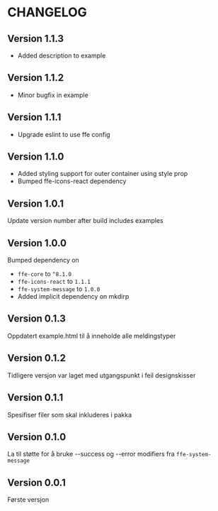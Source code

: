 # CHANGELOG

## Version 1.1.3
* Added description to example

## Version 1.1.2
* Minor bugfix in example

## Version 1.1.1
* Upgrade eslint to use ffe config

## Version 1.1.0
* Added styling support for outer container using style prop
* Bumped ffe-icons-react dependency

## Version 1.0.1

Update version number after build includes examples

## Version 1.0.0
Bumped dependency on 
* `ffe-core` to `^8.1.0`
* `ffe-icons-react` to `1.1.1`
* `ffe-system-message` to `1.0.0`
* Added implicit dependency on  mkdirp

## Version 0.1.3
Oppdatert example.html til å inneholde alle meldingstyper

## Version 0.1.2
Tidligere versjon var laget med utgangspunkt i feil designskisser

## Version 0.1.1
Spesifiser filer som skal inkluderes i pakka

## Version 0.1.0
La til støtte for å bruke --success og --error modifiers fra `ffe-system-message`

## Version 0.0.1
Første versjon
